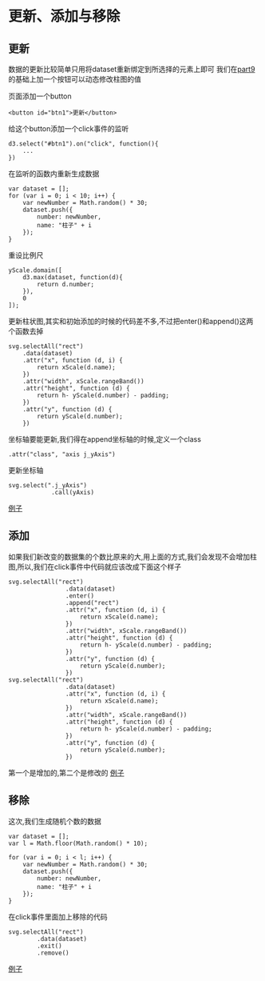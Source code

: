 # 更新、添加与移除

## 更新
 数据的更新比较简单只用将dataset重新绑定到所选择的元素上即可
 我们在[part9](part9/part9.html)的基础上加一个按钮可以动态修改柱图的值

  页面添加一个button

    <button id="btn1">更新</button>
  给这个button添加一个click事件的监听

    d3.select("#btn1").on("click", function(){
        ...
    })
  在监听的函数内重新生成数据

    var dataset = [];
    for (var i = 0; i < 10; i++) {
        var newNumber = Math.random() * 30;
        dataset.push({
            number: newNumber,
            name: "柱子" + i
        });
    }
  重设比例尺

    yScale.domain([
        d3.max(dataset, function(d){
            return d.number;
        }),
        0
    ]);
  更新柱状图,其实和初始添加的时候的代码差不多,不过把enter()和append()这两个函数去掉

    svg.selectAll("rect")
        .data(dataset)
        .attr("x", function (d, i) {
            return xScale(d.name);
        })
        .attr("width", xScale.rangeBand())
        .attr("height", function (d) {
            return h- yScale(d.number) - padding;
        })
        .attr("y", function (d) {
            return yScale(d.number);
        })
  坐标轴要能更新,我们得在append坐标轴的时候,定义一个class

    .attr("class", "axis j_yAxis")
  更新坐标轴

    svg.select(".j_yAxis")
                .call(yAxis)
  [例子](example1.html)

## 添加
  如果我们新改变的数据集的个数比原来的大,用上面的方式,我们会发现不会增加柱图,所以,我们在click事件中代码就应该改成下面这个样子

    svg.selectAll("rect")
                    .data(dataset)
                    .enter()
                    .append("rect")
                    .attr("x", function (d, i) {
                        return xScale(d.name);
                    })
                    .attr("width", xScale.rangeBand())
                    .attr("height", function (d) {
                        return h- yScale(d.number) - padding;
                    })
                    .attr("y", function (d) {
                        return yScale(d.number);
                    })
    svg.selectAll("rect")
                    .data(dataset)
                    .attr("x", function (d, i) {
                        return xScale(d.name);
                    })
                    .attr("width", xScale.rangeBand())
                    .attr("height", function (d) {
                        return h- yScale(d.number) - padding;
                    })
                    .attr("y", function (d) {
                        return yScale(d.number);
                    })
  第一个是增加的,第二个是修改的
  [例子](example2.html)

## 移除
  这次,我们生成随机个数的数据

    var dataset = [];
    var l = Math.floor(Math.random() * 10);

    for (var i = 0; i < l; i++) {
        var newNumber = Math.random() * 30;
        dataset.push({
            number: newNumber,
            name: "柱子" + i
        });
    }
  在click事件里面加上移除的代码

    svg.selectAll("rect")
            .data(dataset)
            .exit()
            .remove()
[例子](example3.html)